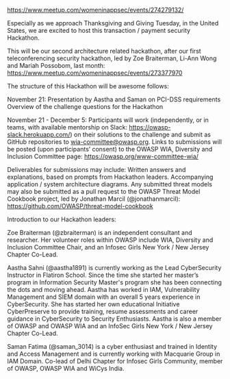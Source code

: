 https://www.meetup.com/womeninappsec/events/274279132/

Especially as we approach Thanksgiving and Giving Tuesday, in the United States, we are excited to host this transaction / payment security Hackathon.

This will be our second architecture related hackathon, after our first teleconferencing security hackathon, led by Zoe Braiterman, Li-Ann Wong and Mariah Possobom, last month: https://www.meetup.com/womeninappsec/events/273377970

The structure of this Hackathon will be awesome follows:

November 21: Presentation by Aastha and Saman on PCI-DSS requirements
Overview of the challenge questions for the Hackathon

November 21 - December 5: Participants will work (independently, or in teams, with available mentorship on Slack: https://owasp-slack.herokuapp.com/) on their solutions to the challenge and submit as GitHub repositories to wia-committee@owasp.org. Links to submissions will be posted (upon participants’ consent) to the OWASP WIA, Diversity and Inclusion Committee page: https://owasp.org/www-committee-wia/

Deliverables for submissions may include:
Written answers and explanations, based on prompts from Hackathon leaders.
Accompanying application / system architecture diagrams. Any submitted threat models may also be submitted as a pull request to the OWASP Threat Model Cookbook project, led by Jonathan Marcil (@jonathanmarcil): https://github.com/OWASP/threat-model-cookbook

Introduction to our Hackathon leaders:

Zoe Braiterman (@zbraiterman) is an independent consultant and researcher. Her volunteer roles within OWASP include WIA, Diversity and Inclusion Committee Chair, and an Infosec Girls New York / New Jersey Chapter Co-Lead.

Aastha Sahni (@aastha1891) is currently working as the Lead CyberSecurity Instructor in Flatiron School. Since the time she started her master’s program in Information Security Master's program she has been connecting the dots and moving ahead. Aastha has worked in IAM, Vulnerability Management and SIEM domain with an overall 5 years experience in CyberSecurity. She has started her own educational Initiative CyberPreserve to provide training, resume assessments and career guidance in CyberSecurity to Security Enthusiasts. Aastha is also a member of OWASP and OWASP WIA and an InfoSec Girls New York / New Jersey Chapter Co-Lead.

Saman Fatima (@saman_3014) is a cyber enthusiast and trained in Identity and Access Management and is currently working with Macquarie Group in IAM Domain. Co-lead of Delhi Chapter for Infosec Girls Community, member of OWASP, OWASP WIA and WiCys India.
